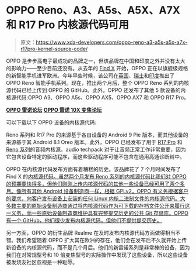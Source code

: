 # OPPO Reno、A3、A5s、A5X、A7X 和 R17 Pro 内核源代码可用

> 原文：<https://www.xda-developers.com/oppo-reno-a3-a5s-a5x-a7x-r17pro-kernel-source-code/>

OPPO 是步步高电子最成功的品牌之一，但该品牌在中国和印度之外并没有太大的影响力——至少目前还没有。从去年的 [Find X](https://www.xda-developers.com/oppo-find-x-pop-up-camera/) 开始，OPPO 正在以旗舰级规格的新智能手机进军欧洲。今年早些时候，该公司在[英国](https://www.xda-developers.com/oppo-reno-10x-zoom-reno-5g-uk-launch/)、[瑞士](https://www.xda-developers.com/5g-huawei-mate-20-x-oppo-reno-xiaomi-mi-mix-3/)和[印度](https://www.xda-developers.com/oppo-reno-10x-zoom-launch-india/)推出了 OPPO Reno 智能手机系列。现在，推出两个月后，整个 OPPO Reno 系列的内核源代码已经上传到 OPPO 的 GitHub。此外，OPPO 还发布了其他 5 款设备的内核源代码:OPPO A3、OPPO A5s、OPPO AX5、OPPO AX7 和 OPPO R17 Pro。

[**OPPO 雷诺论坛**](https://forum.xda-developers.com/oppo-reno) **[OPPO 雷诺 10X 变焦论坛](https://forum.xda-developers.com/reno-10x-zoom)**

可以下载以下 OPPO 设备的内核源代码:

Reno 系列和 R17 Pro 的来源基于各自设备的 Android 9 Pie 版本，而其他设备的来源基于其 Android 8.1 Oreo 版本。此外，OPPO 已经发布了用于 [R17 Pro](https://github.com/oppo-source/R17Pro-9.0-audio-kernel) 和 [Reno 系列](https://github.com/oppo-source/Reno-android-vendor-qcom-audio-kernel)的音频内核源。audio techpack 对于让音频正常工作非常重要，因为它包含设备特定的驱动程序，而这些驱动程序可能不包含在通用高通诊断树中。

OPPO 在内核源代码发布方面有着糟糕的历史。该品牌花了 7 个月时间发布了 Find X 的[内核源代码。虽然两个月发布 Reno 系列的内核源代码比我们对 OPPO 的预期要快得多，但他们刚刚上传内核源代码的其他一些设备已经可用了两个多月。像所有其他 Android 设备制造商一样，根据 GPLv2，OPPO 有义务根据客户的要求，向客户发布设备上安装的任何 Linux 内核二进制文件的内核源代码。大多数主要的原始设备制造商通过将内核源代码作为可下载的存档文件公开来履行这一义务，而一些原始设备制造商维护具有完整提交历史的公共 Git 存储库。OPPO 有一个 GitHub，他们很少发布内核源代码，但他们不提供提交历史。](https://www.xda-developers.com/oppo-find-x-kernel-source-code/)

另一方面，OPPO 的衍生品牌 Realme 在及时发布内核源代码方面做得相当不错。我们希望随着 OPPO 扩大其在欧洲的存在，他们会在发布后不久就开始上传新设备的内核源代码，而不是几个月后。他们的新雷诺系列是非常棒的设备，因为我们在对常规型号和 10 倍变焦型号的实际操作中发现了这些设备，所以这些设备被发烧友社区忽视是一种耻辱。